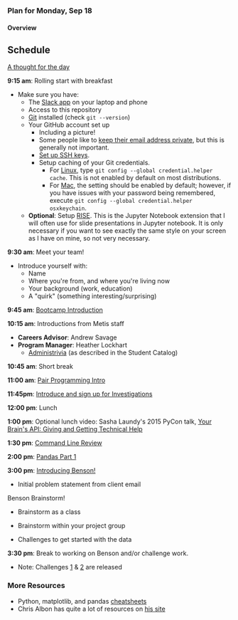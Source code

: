 ### Plan for Monday, Sep 18

#### Overview

## Schedule

[A thought for the day](https://twitter.com/hadleywickham/status/565516534089785344)

**9:15 am**: Rolling start with breakfast

 * Make sure you have:
     * The [Slack app](https://slack.com/apps) on your laptop and phone
     * Access to this repository
     * [Git](http://git-scm.com/) installed (check `git --version`)
     * Your GitHub account set up
         * Including a picture!
         * Some people like to [keep their email address private](https://help.github.com/articles/keeping-your-email-address-private/), but this is generally not important.
         * [Set up SSH keys](https://help.github.com/articles/generating-ssh-keys/).
         * Setup caching of your Git credentials.
            * For [Linux](https://help.github.com/articles/caching-your-github-password-in-git/#platform-linux), type `git config --global credential.helper cache`. This is not enabled by default on most distributions.
            * For [Mac](https://help.github.com/articles/caching-your-github-password-in-git/#platform-mac), the setting should be enabled by default; however, if you have issues with your password being remembered, execute `git config --global credential.helper osxkeychain`.
      * **Optional**: Setup [RISE](RISE_setup.md).  This is the Jupyter Notebook extension that I will often use for slide presentations in Jupyter notebook.  It is only necessary if you want to see exactly the same style on your screen as I have on mine, so not very necessary.


**9:30 am**: Meet your team!

 * Introduce yourself with:
     * Name
     * Where you're from, and where you're living now
     * Your background (work, education)
     * A "quirk" (something interesting/surprising)

**9:45 am**: [Bootcamp Introduction](Bootcamp_Intro.ipynb)

**10:15 am**: Introductions from Metis staff

 * **Careers Advisor**: Andrew Savage
 * **Program Manager**: Heather Lockhart
     * [Administrivia](Administrivia.md) (as described in the Student Catalog)

**10:45 am**: Short break

**11:00 am**: [Pair Programming Intro](pair_fizzbuzz.md)

**11:45pm**: [Introduce and sign up for Investigations](../../../investigations)

**12:00 pm**: Lunch

**1:00 pm**: Optional lunch video: Sasha Laundy's 2015 PyCon talk, [Your Brain's API: Giving and Getting Technical Help](https://www.youtube.com/watch?v=hY14Er6JX2s)

**1:30 pm**: [Command Line Review](command_line.md)

**2:00 pm**: [Pandas Part 1](Intro-to-Pandas.ipynb)  

**3:00 pm**: [Introducing Benson!](../../../projects/01-benson)

 * Initial problem statement from client email    

 Benson Brainstorm!   
  * Brainstorm as a class
  * Brainstorm within your project group   

 * Challenges to get started with the data   

**3:30 pm**: Break to working on Benson and/or challenge work.

 * Note: Challenges [1](../../../challenges/challenges_questions/01-mta) & [2](../../../challenges/challenges_questions/02-primer) are released


### More Resources


 * Python, matplotlib, and pandas [cheatsheets](https://drive.google.com/folderview?id=0ByIrJAE4KMTtaGhRcXkxNHhmY2M)
 * Chris Albon has quite a lot of resources on [his site](http://chrisalbon.com/)
